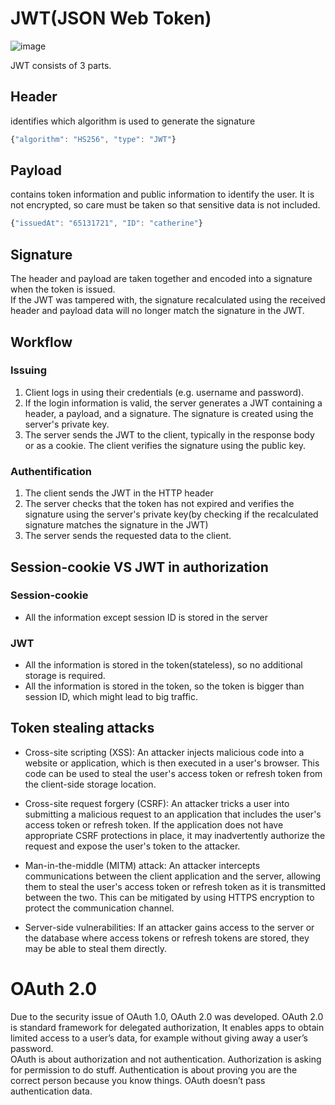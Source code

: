 # JWT(JSON Web Token)
![image](https://user-images.githubusercontent.com/67142421/183502457-7ba21a27-068e-4421-9670-e1f1736208ca.png)

JWT consists of 3 parts.
## Header
identifies which algorithm is used to generate the signature
~~~javascript
{"algorithm": "HS256", "type": "JWT"}
~~~
## Payload
contains token information and public information to identify the user. It is not encrypted, so care must be taken so that sensitive data is not included.
~~~javascript
{"issuedAt": "65131721", "ID": "catherine"}
~~~
## Signature
The header and payload are taken together and encoded into a signature when the token is issued.<br>
If the JWT was tampered with, the signature recalculated using the received header and payload data will no longer match the signature in the JWT.

## Workflow
### Issuing
1. Client logs in using their credentials (e.g. username and password).
2. If the login information is valid, the server generates a JWT containing a header, a payload, and a signature. The signature is created using the server's private key.
3. The server sends the JWT to the client, typically in the response body or as a cookie. The client verifies the signature using the public key.
### Authentification
1. The client sends the JWT in the HTTP header
2. The server checks that the token has not expired and verifies the signature using the server's private key(by checking if the recalculated signature matches the signature in the JWT)
3. The server sends the requested data to the client.

## Session-cookie VS JWT in authorization
### Session-cookie
- All the information except session ID is stored in the server
### JWT
- All the information is stored in the token(stateless), so no additional storage is required.
- All the information is stored in the token, so the token is bigger than session ID, which might lead to big traffic.

## Token stealing attacks
- Cross-site scripting (XSS): An attacker injects malicious code into a website or application, which is then executed in a user's browser. This code can be used to steal the user's access token or refresh token from the client-side storage location.

- Cross-site request forgery (CSRF): An attacker tricks a user into submitting a malicious request to an application that includes the user's access token or refresh token. If the application does not have appropriate CSRF protections in place, it may inadvertently authorize the request and expose the user's token to the attacker.

- Man-in-the-middle (MITM) attack: An attacker intercepts communications between the client application and the server, allowing them to steal the user's access token or refresh token as it is transmitted between the two. This can be mitigated by using HTTPS encryption to protect the communication channel.

- Server-side vulnerabilities: If an attacker gains access to the server or the database where access tokens or refresh tokens are stored, they may be able to steal them directly.

# OAuth 2.0
Due to the security issue of OAuth 1.0, OAuth 2.0 was developed.
OAuth 2.0 is standard framework for delegated authorization, It enables apps to obtain limited access to a user’s data, for example without giving away a user’s password.<br>
OAuth is about authorization and not authentication. Authorization is asking for permission to do stuff. Authentication is about proving you are the correct person because you know things. OAuth doesn’t pass authentication data.
